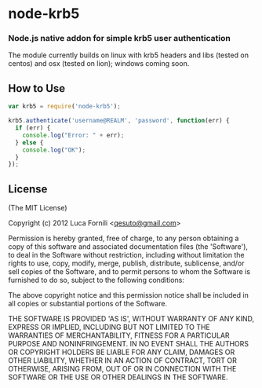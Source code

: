 node-krb5
=========
### Node.js native addon for simple krb5 user authentication

The module currently builds on linux with krb5 headers and libs (tested on centos) and osx (tested on lion); windows coming soon.

How to Use
----------

``` js
var krb5 = require('node-krb5');

krb5.authenticate('username@REALM', 'password', function(err) {
  if (err) {
    console.log("Error: " + err);
  } else {
    console.log("OK");
  }
});
```

License
-------

(The MIT License)

Copyright (c) 2012 Luca Fornili &lt;qesuto@gmail.com&gt;

Permission is hereby granted, free of charge, to any person obtaining
a copy of this software and associated documentation files (the
'Software'), to deal in the Software without restriction, including
without limitation the rights to use, copy, modify, merge, publish,
distribute, sublicense, and/or sell copies of the Software, and to
permit persons to whom the Software is furnished to do so, subject to
the following conditions:

The above copyright notice and this permission notice shall be
included in all copies or substantial portions of the Software.

THE SOFTWARE IS PROVIDED 'AS IS', WITHOUT WARRANTY OF ANY KIND,
EXPRESS OR IMPLIED, INCLUDING BUT NOT LIMITED TO THE WARRANTIES OF
MERCHANTABILITY, FITNESS FOR A PARTICULAR PURPOSE AND NONINFRINGEMENT.
IN NO EVENT SHALL THE AUTHORS OR COPYRIGHT HOLDERS BE LIABLE FOR ANY
CLAIM, DAMAGES OR OTHER LIABILITY, WHETHER IN AN ACTION OF CONTRACT,
TORT OR OTHERWISE, ARISING FROM, OUT OF OR IN CONNECTION WITH THE
SOFTWARE OR THE USE OR OTHER DEALINGS IN THE SOFTWARE.
